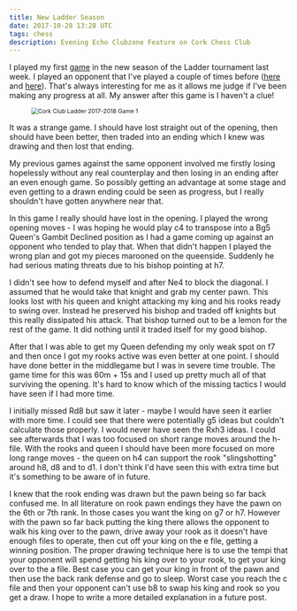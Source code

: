 ```yaml
---
title: New Ladder Season
date: 2017-10-28 13:28 UTC
tags: chess
description: Evening Echo Clubzone Feature on Cork Chess Club
---
```


I played my first [game](http://www.gerardcondon.com/chess/cork-club-ladder-2017-2018/572-condon-gerard-1.html) in the new season of the Ladder tournament last week. 
I played an opponent that I've played a couple of times before ([here](http://www.gerardcondon.com/chess/cork-club-championship-2015-2016/572-condon-gerard-5.html) and [here](http://www.gerardcondon.com/chess/cork-club-championship-2016-2017/condon-gerard-572-3.html)). 
That's always interesting for me as it allows me judge if I've been making any progress at all. 
My answer after this game is I haven't a clue!

<figure>
    <img alt="Cork Club Ladder 2017-2018 Game 1" src="http://www.gerardcondon.com/chess/images/games/cork-ladder-2017-2018-1.gif" class="img-responsive center" style="zoom: 0.75">
</figure>

It was a strange game. I should have lost straight out of the opening, then should have been better, then traded into an ending which I knew was drawing and then lost that ending.

My previous games against the same opponent involved me firstly losing hopelessly without any real counterplay and then losing in an ending after an even enough game. 
So possibly getting an advantage at some stage and even getting to a drawn ending could be seen as progress, but I really shouldn't have gotten anywhere near that.

In this game I really should have lost in the opening. 
I played the wrong opening moves - I was hoping he would play c4 to transpose into a Bg5 Queen's Gambit Declined position as I had a game coming up against an opponent who tended to play that. 
When that didn't happen I played the wrong plan and got my pieces marooned on the queenside. 
Suddenly he had serious mating threats due to his bishop pointing at h7.

I didn't see how to defend myself and after Ne4 to block the diagonal. 
I assumed that he would take that knight and grab my center pawn. 
This looks lost with his queen and knight attacking my king and his rooks ready to swing over. 
Instead he preserved his bishop and traded off knights but this really dissipated his attack. 
That bishop turned out to be a lemon for the rest of the game. 
It did nothing until it traded itself for my good bishop.

After that I was able to get my Queen defending my only weak spot on f7 and then once I got my rooks active was even better at one point. 
I should have done better in the middlegame but I was in severe time trouble. 
The game time for this was 60m + 15s and I used up pretty much all of that surviving the opening. 
It's hard to know which of the missing tactics I would have seen if I had more time.

I initially missed Rd8 but saw it later - maybe I would have seen it earlier with more time. 
I could see that there were potentially g5 ideas but couldn't calculate those properly. 
I would never have seen the Rxh3 ideas. 
I could see afterwards that I was too focused on short range moves around the h-file. 
With the rooks and queen I should have been more focused on more long range moves - the queen on h4 can support the rook "slingshotting" around h8, d8 and to d1. 
I don't think I'd have seen this with extra time but it's something to be aware of in future.

I knew that the rook ending was drawn but the pawn being so far back confused me. 
In all literature on rook pawn endings they have the pawn on the 6th or 7th rank. 
In those cases you want the king on g7 or h7. 
However with the pawn so far back putting the king there allows the opponent to walk his king over to the pawn, drive away your rook as it doesn't have enough files to operate, then cut off your king on the e file, getting a winning position. 
The proper drawing technique here is to use the tempi that your opponent will spend getting his king over to your rook, to get your king over to the a file. 
Best case you can get your king in front of the pawn and then use the back rank defense and go to sleep. 
Worst case you reach the c file and then your opponent can't use b8 to swap his king and rook so you get a draw. 
I hope to write a more detailed explanation in a future post.